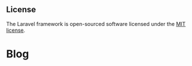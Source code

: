 ## License

The Laravel framework is open-sourced software licensed under the [MIT license](https://opensource.org/licenses/MIT).
# Blog
